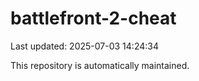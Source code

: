 # battlefront-2-cheat

Last updated: 2025-07-03 14:24:34

This repository is automatically maintained.
